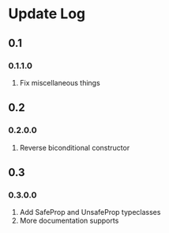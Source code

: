 # Update Log

## 0.1

### 0.1.1.0

1. Fix miscellaneous things

## 0.2

### 0.2.0.0

1. Reverse biconditional constructor

## 0.3

### 0.3.0.0

1. Add SafeProp and UnsafeProp typeclasses
2. More documentation supports
